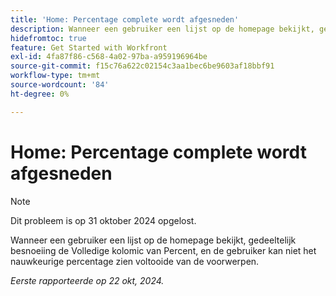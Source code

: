 ```yaml
---
title: 'Home: Percentage complete wordt afgesneden'
description: Wanneer een gebruiker een lijst op de homepage bekijkt, gedeeltelijk besnoeiing de Volledige kolomic van Percent, en de gebruiker kan niet het nauwkeurige percentage zien voltooide van de voorwerpen.
hidefromtoc: true
feature: Get Started with Workfront
exl-id: 4fa87f86-c568-4a02-97ba-a959196964be
source-git-commit: f15c76a622c02154c3aa1bec6be9603af18bbf91
workflow-type: tm+mt
source-wordcount: '84'
ht-degree: 0%

---
```


# Home: Percentage complete wordt afgesneden

>[!NOTE]
>
>Dit probleem is op 31 oktober 2024 opgelost.

Wanneer een gebruiker een lijst op de homepage bekijkt, gedeeltelijk besnoeiing de Volledige kolomic van Percent, en de gebruiker kan niet het nauwkeurige percentage zien voltooide van de voorwerpen.

_Eerste rapporteerde op 22 okt, 2024._
